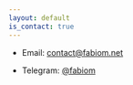 ```yaml
---
layout: default
is_contact: true
---
```


* Email: [contact@fabiom.net](mailto:contact@fabiom.net)

* Telegram: [@fabiom](https://t.me/fabiom)

